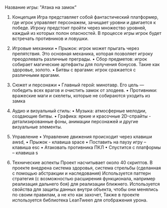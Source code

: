 Название игры: "Атака на замок"

1. Концепция 
Игра представляет собой фантастический платформер, где игрок управляет персонажем, зачищает уровни и двигается к победе. Игроку предстоит пройти через множество уровней, каждый из которых полон опасностей. В процессе игры игрок будет встречать противников и ловушки.

2. Игровые механики
•	Прыжок: игрок может прыгать через препятствия. Это основная механика, которая позволяет игроку преодолевать различные преграды.
•	Сбор предметов: игрок собирает магические артефакты для получения бонусов. Такие как здоровье, золото.
•	Битвы с врагами: игрок сражается с различными врагами.

3. Сюжет и персонажи
•	Главный герой: минотавр. Его цель — победить всех врагов и очистить замок от злодеев.
•	Противники: вражеские маги и скелеты, которые не собираются уходить из замка

4. Аудио и визуальный стиль:
•	Музыка: атмосферные мелодии, создающие битвы. 
•	Графика: яркие и красочные 2D-спрайты - детализированные фоны, анимации персонажей и другие визуальные элементы.

5. Управление 
•	Управление движения происходит через клавиши awsd, 
•	Прыжок - клавиша space
•	Поставить на паузу игру – клавиша esc
•	Атаковать противника ПКЛ
•	Спустится с платформы – клавиша s

6. Технические аспекты 
Проект насчитывает около 40 скриптов. В проекте внедрена система здоровья, система стрельбы (сделанная с помощью абстракции и наследования) 
Используется паттерн стратегия (с возможностью расширения функционала, например реализация дальнего боя) для реализации ближнего.
Используется свойства для защиты данных внутри объекта, чтобы они менялись по своим правилам, а не кто как захочет, Также в проекте используется библиотека LeanTween для отображения урона. 
